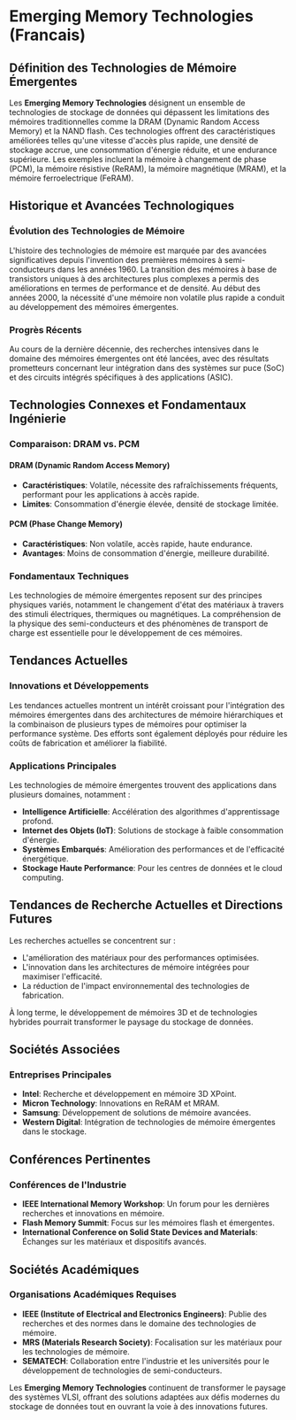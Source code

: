 # Emerging Memory Technologies (Francais)

## Définition des Technologies de Mémoire Émergentes

Les **Emerging Memory Technologies** désignent un ensemble de technologies de stockage de données qui dépassent les limitations des mémoires traditionnelles comme la DRAM (Dynamic Random Access Memory) et la NAND flash. Ces technologies offrent des caractéristiques améliorées telles qu'une vitesse d'accès plus rapide, une densité de stockage accrue, une consommation d'énergie réduite, et une endurance supérieure. Les exemples incluent la mémoire à changement de phase (PCM), la mémoire résistive (ReRAM), la mémoire magnétique (MRAM), et la mémoire ferroelectrique (FeRAM).

## Historique et Avancées Technologiques

### Évolution des Technologies de Mémoire

L'histoire des technologies de mémoire est marquée par des avancées significatives depuis l'invention des premières mémoires à semi-conducteurs dans les années 1960. La transition des mémoires à base de transistors uniques à des architectures plus complexes a permis des améliorations en termes de performance et de densité. Au début des années 2000, la nécessité d'une mémoire non volatile plus rapide a conduit au développement des mémoires émergentes.

### Progrès Récents

Au cours de la dernière décennie, des recherches intensives dans le domaine des mémoires émergentes ont été lancées, avec des résultats prometteurs concernant leur intégration dans des systèmes sur puce (SoC) et des circuits intégrés spécifiques à des applications (ASIC).

## Technologies Connexes et Fondamentaux Ingénierie

### Comparaison: DRAM vs. PCM

#### DRAM (Dynamic Random Access Memory)

- **Caractéristiques**: Volatile, nécessite des rafraîchissements fréquents, performant pour les applications à accès rapide.
- **Limites**: Consommation d'énergie élevée, densité de stockage limitée.

#### PCM (Phase Change Memory)

- **Caractéristiques**: Non volatile, accès rapide, haute endurance.
- **Avantages**: Moins de consommation d'énergie, meilleure durabilité.

### Fondamentaux Techniques

Les technologies de mémoire émergentes reposent sur des principes physiques variés, notamment le changement d'état des matériaux à travers des stimuli électriques, thermiques ou magnétiques. La compréhension de la physique des semi-conducteurs et des phénomènes de transport de charge est essentielle pour le développement de ces mémoires.

## Tendances Actuelles

### Innovations et Développements

Les tendances actuelles montrent un intérêt croissant pour l'intégration des mémoires émergentes dans des architectures de mémoire hiérarchiques et la combinaison de plusieurs types de mémoires pour optimiser la performance système. Des efforts sont également déployés pour réduire les coûts de fabrication et améliorer la fiabilité.

### Applications Principales

Les technologies de mémoire émergentes trouvent des applications dans plusieurs domaines, notamment :

- **Intelligence Artificielle**: Accélération des algorithmes d'apprentissage profond.
- **Internet des Objets (IoT)**: Solutions de stockage à faible consommation d'énergie.
- **Systèmes Embarqués**: Amélioration des performances et de l'efficacité énergétique.
- **Stockage Haute Performance**: Pour les centres de données et le cloud computing.

## Tendances de Recherche Actuelles et Directions Futures

Les recherches actuelles se concentrent sur :

- L'amélioration des matériaux pour des performances optimisées.
- L'innovation dans les architectures de mémoire intégrées pour maximiser l'efficacité.
- La réduction de l'impact environnemental des technologies de fabrication.

À long terme, le développement de mémoires 3D et de technologies hybrides pourrait transformer le paysage du stockage de données.

## Sociétés Associées

### Entreprises Principales

- **Intel**: Recherche et développement en mémoire 3D XPoint.
- **Micron Technology**: Innovations en ReRAM et MRAM.
- **Samsung**: Développement de solutions de mémoire avancées.
- **Western Digital**: Intégration de technologies de mémoire émergentes dans le stockage.

## Conférences Pertinentes

### Conférences de l'Industrie

- **IEEE International Memory Workshop**: Un forum pour les dernières recherches et innovations en mémoire.
- **Flash Memory Summit**: Focus sur les mémoires flash et émergentes.
- **International Conference on Solid State Devices and Materials**: Échanges sur les matériaux et dispositifs avancés.

## Sociétés Académiques

### Organisations Académiques Requises

- **IEEE (Institute of Electrical and Electronics Engineers)**: Publie des recherches et des normes dans le domaine des technologies de mémoire.
- **MRS (Materials Research Society)**: Focalisation sur les matériaux pour les technologies de mémoire.
- **SEMATECH**: Collaboration entre l'industrie et les universités pour le développement de technologies de semi-conducteurs.

Les **Emerging Memory Technologies** continuent de transformer le paysage des systèmes VLSI, offrant des solutions adaptées aux défis modernes du stockage de données tout en ouvrant la voie à des innovations futures.